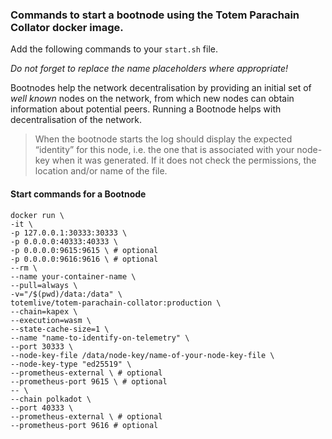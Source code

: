 ### Commands to start a bootnode using the Totem Parachain Collator docker image.

Add the following commands to your `start.sh` file. 

_Do not forget to replace the name placeholders where appropriate!_

Bootnodes help the network decentralisation by providing an initial set of _well known_ nodes on the network, from which new nodes can obtain information about potential peers. Running a Bootnode helps with decentralisation of the network.

> When the bootnode starts the log should display the expected “identity” for this node, i.e. the one that is associated with your node-key when it was generated. If it does not check the permissions, the location and/or name of the file.

#### Start commands for a Bootnode

```shell
docker run \
-it \
-p 127.0.0.1:30333:30333 \
-p 0.0.0.0:40333:40333 \
-p 0.0.0.0:9615:9615 \ # optional
-p 0.0.0.0:9616:9616 \ # optional
--rm \
--name your-container-name \
--pull=always \
-v="/$(pwd)/data:/data" \
totemlive/totem-parachain-collator:production \
--chain=kapex \
--execution=wasm \
--state-cache-size=1 \
--name "name-to-identify-on-telemetry" \
--port 30333 \
--node-key-file /data/node-key/name-of-your-node-key-file \
--node-key-type "ed25519" \
--prometheus-external \ # optional
--prometheus-port 9615 \ # optional
-- \
--chain polkadot \
--port 40333 \
--prometheus-external \ # optional
--prometheus-port 9616 # optional
```